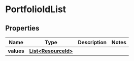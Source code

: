 

# PortfolioIdList


## Properties

| Name | Type | Description | Notes |
|------------ | ------------- | ------------- | -------------|
|**values** | [**List&lt;ResourceId&gt;**](ResourceId.md) |  |  |



